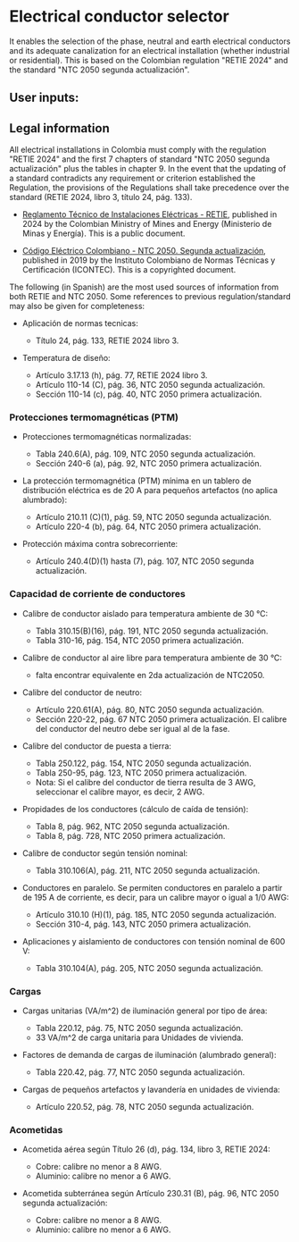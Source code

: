 # Electrical conductor selector

It enables the selection of the phase, neutral and earth electrical conductors and its adequate canalization for
an electrical installation (whether industrial or residential). This is based on the Colombian regulation "RETIE 2024"
and the standard "NTC 2050 segunda actualización".

## User inputs:


## Legal information

All electrical installations in Colombia must comply with the regulation "RETIE 2024" and the first 7 chapters of
standard "NTC 2050 segunda actualización" plus the tables in chapter 9. In the event that the updating of a standard
contradicts any requirement or criterion established the Regulation, the provisions of the Regulations shall take
precedence over the standard (RETIE 2024, libro 3, título 24, pág. 133).

- [Reglamento Técnico de Instalaciones Eléctricas - RETIE](https://www.minenergia.gov.co/es/misional/energia-electrica-2/reglamentos-tecnicos/reglamento-t%C3%A9cnico-de-instalaciones-el%C3%A9ctricas-retie/), published in 2024 by the Colombian Ministry of Mines and
Energy (Ministerio de Minas y Energía). This is a public document.

- [Código Eléctrico Colombiano - NTC 2050. Segunda actualización](https://tienda.icontec.org/gpd-pb-9-codigo-electrico-colombiano-ntc-2050-segunda-actualizacion.html), published in 2019 by the  Instituto Colombiano de
Normas Técnicas y Certificación (ICONTEC). This is a copyrighted document.

The following (in Spanish) are the most used sources of information from both RETIE and NTC 2050. Some references to
previous regulation/standard may also be given for completeness:

- Aplicación de normas tecnicas:
    - Título 24, pág. 133, RETIE 2024 libro 3.

- Temperatura de diseño:
    - Artículo 3.17.13 (h), pág. 77, RETIE 2024 libro 3.
    - Artículo 110-14 (C), pág. 36, NTC 2050 segunda actualización.
    - Sección 110-14 (c), pág. 40, NTC 2050 primera actualización.

### Protecciones termomagnéticas (PTM)

- Protecciones termomagnéticas normalizadas:
    - Tabla 240.6(A), pág. 109, NTC 2050 segunda actualización.
    - Sección 240-6 (a), pág. 92, NTC 2050 primera actualización.

- La protección termomagnética (PTM) mínima en un tablero de distribución eléctrica es de 20 A para pequeños artefactos (no aplica alumbrado):
    - Artículo 210.11 (C)(1), pág. 59, NTC 2050 segunda actualización.
    - Artículo 220-4 (b), pág. 64, NTC 2050 primera actualización.

- Protección máxima contra sobrecorriente:
    - Artículo 240.4(D)(1) hasta (7), pág. 107, NTC 2050 segunda actualización.

### Capacidad de corriente de conductores

- Calibre de conductor aislado para temperatura ambiente de 30 °C:
    - Tabla 310.15(B)(16), pág. 191, NTC 2050 segunda actualización.
    - Tabla 310-16, pág. 154, NTC 2050 primera actualización.

- Calibre de conductor al aire libre para temperatura ambiente de 30 °C:
    - falta encontrar equivalente en 2da actualización de NTC2050.

- Calibre del conductor de neutro:
    - Artículo 220.61(A), pág. 80, NTC 2050 segunda actualización.
    - Sección 220-22, pág. 67 NTC 2050 primera actualización. El calibre del conductor del neutro debe ser igual al de la fase.

- Calibre del conductor de puesta a tierra:
    - Tabla 250.122, pág. 154, NTC 2050 segunda actualización.
    - Tabla 250-95, pág. 123, NTC 2050 primera actualización.
    - Nota: Si el calibre del conductor de tierra resulta de 3 AWG, seleccionar el calibre mayor, es decir, 2 AWG.

- Propidades de los conductores (cálculo de caída de tensión):
    - Tabla 8, pág. 962, NTC 2050 segunda actualización.
    - Tabla 8, pág. 728, NTC 2050 primera actualización.

- Calibre de conductor según tensión nominal:
    - Tabla 310.106(A), pág. 211, NTC 2050 segunda actualización.

- Conductores en paralelo. Se permiten conductores en paralelo a partir de 195 A de corriente, es decir, para un calibre
  mayor o igual a 1/0 AWG:
    - Artículo 310.10 (H)(1), pág. 185, NTC 2050 segunda actualización.
    - Sección 310-4, pág. 143, NTC 2050 primera actualización.

- Aplicaciones y aislamiento de conductores con tensión nominal de 600 V:
    - Tabla 310.104(A), pág. 205, NTC 2050 segunda actualización.

### Cargas

- Cargas unitarias (VA/m^2) de iluminación general por tipo de área:
    - Tabla 220.12, pág. 75, NTC 2050 segunda actualización.
    - 33 VA/m^2 de carga unitaria para Unidades de vivienda.

- Factores de demanda de cargas de iluminación (alumbrado general):
    - Tabla 220.42, pág. 77, NTC 2050 segunda actualización.

- Cargas de pequeños artefactos y lavandería en unidades de vivienda:
    - Artículo 220.52, pág. 78, NTC 2050 segunda actualización.


### Acometidas

- Acometida aérea según Título 26 (d), pág. 134, libro 3, RETIE 2024:
    - Cobre: calibre no menor a 8 AWG.
    - Aluminio: calibre no menor a 6 AWG.

- Acometida subterránea según Artículo 230.31 (B), pág. 96, NTC 2050 segunda actualización:
    - Cobre: calibre no menor a 8 AWG.
    - Aluminio: calibre no menor a 6 AWG.

